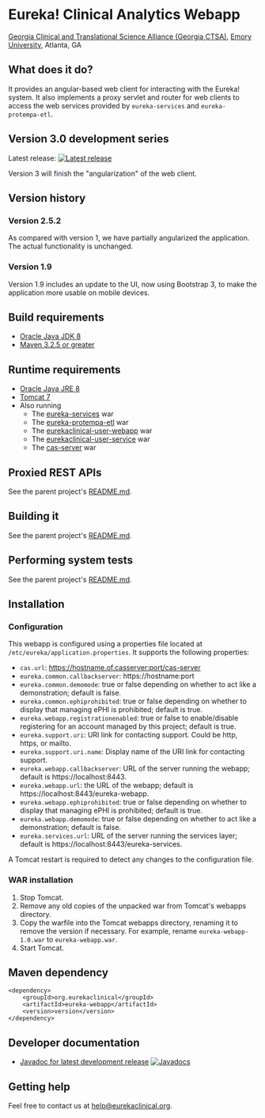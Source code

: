 # Eureka! Clinical Analytics Webapp
[Georgia Clinical and Translational Science Alliance (Georgia CTSA)](http://www.georgiactsa.org), [Emory University](http://www.emory.edu), Atlanta, GA

## What does it do?
It provides an angular-based web client for interacting with the Eureka! system. It also implements a proxy servlet and router for web clients to access the web services provided by `eureka-services` and `eureka-protempa-etl`.

## Version 3.0 development series
Latest release: [![Latest release](https://maven-badges.herokuapp.com/maven-central/org.eurekaclinical/eureka-webapp/badge.svg)](https://maven-badges.herokuapp.com/maven-central/org.eurekaclinical/eureka-webapp)

Version 3 will finish the "angularization" of the web client.

## Version history
### Version 2.5.2
As compared with version 1, we have partially angularized the application. The actual functionality is unchanged.

### Version 1.9
Version 1.9 includes an update to the UI, now using Bootstrap 3, 
to make the application more usable on mobile devices.  

## Build requirements
* [Oracle Java JDK 8](http://www.oracle.com/technetwork/java/javase/overview/index.html)
* [Maven 3.2.5 or greater](https://maven.apache.org)

## Runtime requirements
* [Oracle Java JRE 8](http://www.oracle.com/technetwork/java/javase/overview/index.html)
* [Tomcat 7](https://tomcat.apache.org)
* Also running
  * The [eureka-services](https://github.com/eurekaclinical/eureka/tree/master/eureka-services) war
  * The [eureka-protempa-etl](https://github.com/eurekaclinical/eureka/tree/master/eureka-protempa-etl) war
  * The [eurekaclinical-user-webapp](https://github.com/eurekaclinical/eurekaclinical-user-webapp) war
  * The [eurekaclinical-user-service](https://github.com/eurekaclinical/eurekaclinical-user-service) war
  * The [cas-server](https://github.com/eurekaclinical/cas) war

## Proxied REST APIs
See the parent project's [README.md](https://github.com/eurekaclinical/eureka/blob/master/README.md).

## Building it
See the parent project's [README.md](https://github.com/eurekaclinical/eureka/blob/master/README.md).

## Performing system tests
See the parent project's [README.md](https://github.com/eurekaclinical/eureka/blob/master/README.md).

## Installation
### Configuration
This webapp is configured using a properties file located at `/etc/eureka/application.properties`. It supports the following properties:
* `cas.url`: https://hostname.of.casserver:port/cas-server
* `eureka.common.callbackserver`: https://hostname:port
* `eureka.common.demomode`: true or false depending on whether to act like a demonstration; default is false.
* `eureka.common.ephiprohibited`: true or false depending on whether to display that managing ePHI is prohibited; default is true.
* `eureka.webapp.registrationenabled`: true or false to enable/disable registering for an account managed by this project; default is true.
* `eureka.support.uri`: URI link for contacting support. Could be http, https, or mailto.
* `eureka.support.uri.name`: Display name of the URI link for contacting support.
* `eureka.webapp.callbackserver`: URL of the server running the webapp; default is https://localhost:8443.
* `eureka.webapp.url`: the URL of the webapp; default is https://localhost:8443/eureka-webapp.
* `eureka.webapp.ephiprohibited`: true or false depending on whether to display that managing ePHI is prohibited; default is true.
* `eureka.webapp.demomode`: true or false depending on whether to act like a demonstration; default is false.
* `eureka.services.url`: URL of the server running the services layer; default is https://localhost:8443/eureka-services.

A Tomcat restart is required to detect any changes to the configuration file.

### WAR installation
1) Stop Tomcat.
2) Remove any old copies of the unpacked war from Tomcat's webapps directory.
3) Copy the warfile into the Tomcat webapps directory, renaming it to remove the version if necessary. For example, rename `eureka-webapp-1.0.war` to `eureka-webapp.war`.
4) Start Tomcat.

## Maven dependency
```
<dependency>
    <groupId>org.eurekaclinical</groupId>
    <artifactId>eureka-webapp</artifactId>
    <version>version</version>
</dependency>
```

## Developer documentation
* [Javadoc for latest development release](http://javadoc.io/doc/org.eurekaclinical/eureka-webapp) [![Javadocs](http://javadoc.io/badge/org.eurekaclinical/eureka-webapp.svg)](http://javadoc.io/doc/org.eurekaclinical/eureka-webapp)

## Getting help
Feel free to contact us at help@eurekaclinical.org.

